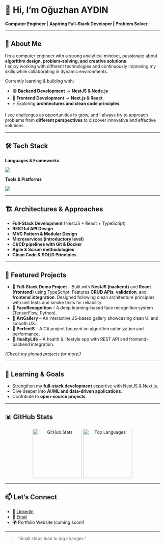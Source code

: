 # 👋 Hi, I’m Oğuzhan AYDIN

**Computer Engineer | Aspiring Full-Stack Developer | Problem Solver**

---

## 🚀 About Me

I’m a computer engineer with a strong analytical mindset, passionate about **algorithm design, problem-solving, and creative solutions**.  
I enjoy working with different technologies and continuously improving my skills while collaborating in dynamic environments.  

Currently learning & building with:  
- 🟢 **Backend Development** → **NestJS & Node.js**  
- 🔵 **Frontend Development** → **Next.js & React**  
- ⚡ Exploring **architectures and clean code principles**  

I see challenges as opportunities to grow, and I always try to approach problems from **different perspectives** to discover innovative and effective solutions.  

---

## 🛠️ Tech Stack

**Languages & Frameworks**  
<p>
  <img src="https://skillicons.dev/icons?i=js,ts,react,nextjs,nodejs,nestjs,python,cs,dotnet" />
</p>

**Tools & Platforms**  
<p>
  <img src="https://skillicons.dev/icons?i=git,docker,vscode,postman,jupyter" />
</p>

---

## 🏗️ Architectures & Approaches

- **Full-Stack Development** (NestJS + React + TypeScript)  
- **RESTful API Design**  
- **MVC Pattern & Modular Design**  
- **Microservices (introductory level)**  
- **CI/CD pipelines with Git & Docker**  
- **Agile & Scrum methodologies**  
- **Clean Code & SOLID Principles**  

---

## 📌 Featured Projects

- 🔹 **Full-Stack Demo Project** – Built with **NestJS (backend)** and **React (frontend)** using TypeScript. Features **CRUD APIs**, **validation**, and **frontend integration**. Designed following clean architecture principles, with unit tests and smoke tests for reliability.  
- 🔹 **FaceRecognition** – A deep learning–based face recognition system (TensorFlow, Python).  
- 🔹 **ArtGallery** – An interactive JS-based gallery showcasing clean UI and smooth UX.  
- 🔹 **PerfectS** – A C# project focused on algorithm optimization and performance.  
- 🔹 **HealtyLife** – A health & lifestyle app with REST API and frontend-backend integration.  

*(Check my pinned projects for more!)*  

---

## 🎯 Learning & Goals

- Strengthen my **full-stack development** expertise with NestJS & Next.js.  
- Dive deeper into **AI/ML and data-driven applications**.  
- Contribute to **open-source projects**.  

---

## 📊 GitHub Stats

<p align="center">
  <img src="https://github-readme-stats.vercel.app/api?username=ner1a&show_icons=true&theme=radical" alt="GitHub Stats" height="160"/>
  <img src="https://github-readme-stats.vercel.app/api/top-langs/?username=ner1a&layout=compact&theme=radical" alt="Top Languages" height="160"/>
</p>

---

## 📫 Let’s Connect

- 💼 [LinkedIn](https://www.linkedin.com/in/dev-oguzhan-aydin/)  
- 📧 [Email](dev.oguzhanaydin@gmail.com)  
- 🌍 Portfolio Website (coming soon!)  

---

> “Small steps lead to big changes.”  
